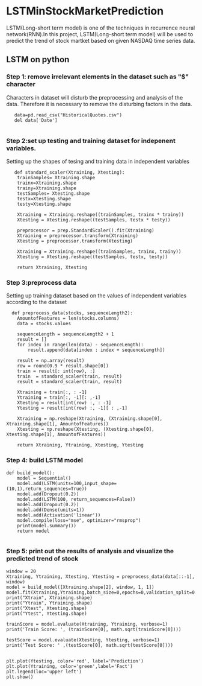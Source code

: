 # LSTMinStockMarketPrediction
LSTM(Long-short term model) is one of the techniques in recurrence neural network(RNN).In this project, LSTM(Long-short term model) will be used to predict the trend of stock martket based on given NASDAQ time series data. 

## LSTM on python
### Step 1: remove irrelevant elements in the dataset such as "$" character
Characters in dataset will disturb the preprocessing and analysis of the data. Therefore it is necessary to remove the disturbing factors in the data.
```
   data=pd.read_csv("HistoricalQuotes.csv")
   del data['Date']
  
```

### Step 2:set up testing and training dataset for indepenent variables.
Setting up the shapes of tesing and training data in independent variables
```
   def standard_scaler(Xtraining, Xtesting):
    trainSamples= Xtraining.shape
    trainx=Xtraining.shape
    trainy=Xtraining.shape
    testSamples= Xtesting.shape
    testx=Xtesting.shape
    testy=Xtesting.shape
    
    Xtraining = Xtraining.reshape((trainSamples, trainx * trainy))
    Xtesting = Xtesting.reshape((testSamples, testx * testy))
    
    preprocessor = prep.StandardScaler().fit(Xtraining)
    Xtraining = preprocessor.transform(Xtraining)
    Xtesting = preprocessor.transform(Xtesting)
    
    Xtraining = Xtraining.reshape((trainSamples, trainx, trainy))
    Xtesting = Xtesting.reshape((testSamples, testx, testy))
    
    return Xtraining, Xtesting
 ```
 
### Step 3:preprocess data
Setting up training dataset based on the values of independent variables according to the dataset
```
  def preprocess_data(stocks, sequenceLength2):
    AmountofFeatures = len(stocks.columns)
    data = stocks.values
    
    sequenceLength = sequenceLength2 + 1
    result = []
    for index in range(len(data) - sequenceLength):
        result.append(data[index : index + sequenceLength])
        
    result = np.array(result)
    row = round(0.9 * result.shape[0])
    train = result[: int(row), :]
    train  = standard_scaler(train, result)
    result = standard_scaler(train, result)
    
    Xtraining = train[:, : -1]
    Ytraining = train[:, -1][: ,-1]
    Xtesting = result[int(row) :, : -1]
    Ytesting = result[int(row) :, -1][ : ,-1]

    Xtraining = np.reshape(Xtraining, (Xtraining.shape[0], Xtraining.shape[1], AmountofFeatures))
    Xtesting = np.reshape(Xtesting, (Xtesting.shape[0], Xtesting.shape[1], AmountofFeatures))  

    return Xtraining, Ytraining, Xtesting, Ytesting
```
### Step 4: build LSTM model
```
def build_model():
    model = Sequential()
    model.add(LSTM(units=100,input_shape=(10,1),return_sequences=True))
    model.add(Dropout(0.2))
    model.add(LSTM(100, return_sequences=False))
    model.add(Dropout(0.2))
    model.add(Dense(units=1))
    model.add(Activation('linear'))
    model.compile(loss="mse", optimizer="rmsprop")
    print(model.summary())
    return model
    
```
### Step 5: print out the results of analysis and visualize the predicted trend of stock
```
window = 20
Xtraining, Ytraining, Xtesting, Ytesting = preprocess_data(data[::-1], window)
model = build_model([Xtraining.shape[2], window, 1, 1])
model.fit(Xtraining,Ytraining,batch_size=0,epochs=0,validation_split=0.1,verbose=0,sample_weight=None)
print("Xtrain", Xtraining.shape)
print("Ytrain", Ytraining.shape)
print("Xtest", Xtesting.shape)
print("Ytest", Ytesting.shape)

trainScore = model.evaluate(Xtraining, Ytraining, verbose=1)
print('Train Score: ', (trainScore[0], math.sqrt(trainScore[0])))

testScore = model.evaluate(Xtesting, Ytesting, verbose=1)
print('Test Score: ' ,(testScore[0], math.sqrt(testScore[0])))   


plt.plot(Ytesting, color='red', label='Prediction')
plt.plot(Ytraining, color='green',label='Fact')
plt.legend(loc='upper left')
plt.show()
```


